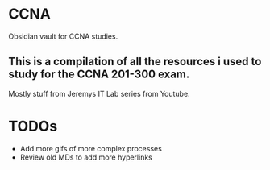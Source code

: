 # CCNA
Obsidian vault for CCNA studies.

## This is a compilation of all the resources i used to study for the CCNA 201-300 exam.

Mostly stuff from Jeremys IT Lab series from Youtube.

# TODOs

- Add more gifs of more complex processes
- Review old MDs to add more hyperlinks

